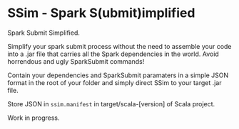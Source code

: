 # SSim - Spark S(ubmit)implified
Spark Submit Simplified.

Simplify your spark submit process without the need to assemble your code into a .jar file that carries all the Spark dependencies in the world. Avoid horrendous and ugly SparkSubmit commands!

Contain your dependencies and SparkSubmit paramaters in a simple JSON format in the root of your folder and simply direct SSim to your target .jar file.

Store JSON in `ssim.manifest` in target/scala-[version] of Scala project.

Work in progress.
